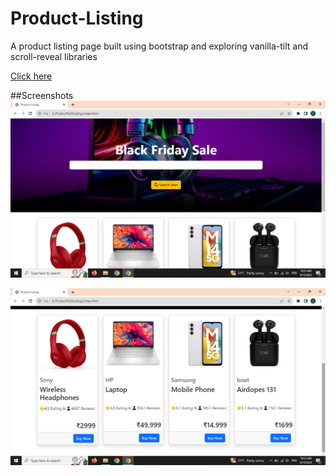 # Product-Listing
A product listing page built using bootstrap and exploring vanilla-tilt and scroll-reveal libraries

[Click here](https://vibhashdwivedi.github.io/Product-Listing/)

##Screenshots
![](https://github.com/VibhashDwivedi/Product-Listing/blob/main/Screenshots/image1.png?raw=true)

![](https://github.com/VibhashDwivedi/Product-Listing/blob/main/Screenshots/image2.png?raw=true)
